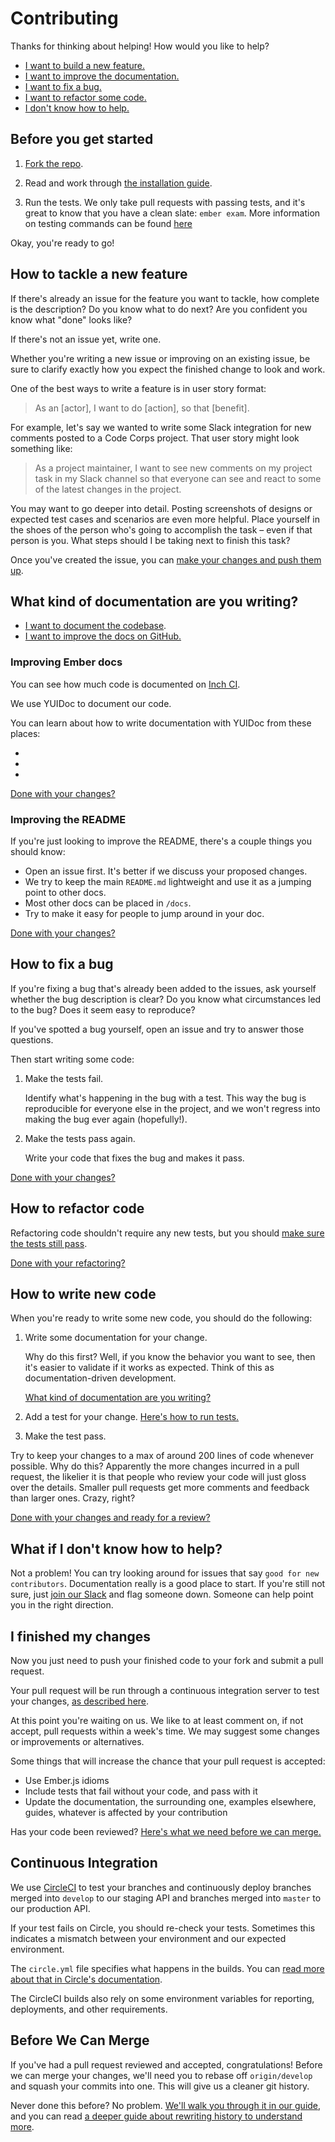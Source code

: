 # Contributing

Thanks for thinking about helping! How would you like to help?

- [I want to build a new feature.](#how-to-tackle-a-new-feature)
- [I want to improve the documentation.](#what-kind-of-documentation-are-you-writing)
- [I want to fix a bug.](#how-to-fix-a-bug)
- [I want to refactor some code.](#how-to-refactor-code)
- [I don't know how to help.](#what-if-i-dont-know-how-to-help)

## Before you get started

1. [Fork the repo](https://help.github.com/articles/fork-a-repo/).

2. Read and work through [the installation guide](../docs/INSTALLING.md).

3. Run the tests. We only take pull requests with passing tests, and it's great to know that you have a clean slate: `ember exam`. More information on testing commands can be found [here](../docs/USAGE.md#running-tests)

Okay, you're ready to go!

## How to tackle a new feature

If there's already an issue for the feature you want to tackle, how complete is the description? Do you know what to do next? Are you confident you know what "done" looks like?

If there's not an issue yet, write one.

Whether you're writing a new issue or improving on an existing issue, be sure to clarify exactly how you expect the finished change to look and work.

One of the best ways to write a feature is in user story format:

> As an [actor], I want to do [action], so that [benefit].

For example, let's say we wanted to write some Slack integration for new comments posted to a Code Corps project. That user story might look something like:

> As a project maintainer, I want to see new comments on my project task in my Slack channel so that everyone can see and react to some of the latest changes in the project.

You may want to go deeper into detail. Posting screenshots of designs or expected test cases and scenarios are even more helpful. Place yourself in the shoes of the person who's going to accomplish the task – even if that person is you. What steps should I be taking next to finish this task?

Once you've created the issue, you can [make your changes and push them up](#how-to-write-new-code).

## What kind of documentation are you writing?

- [I want to document the codebase](#improving-ember-docs).
- [I want to improve the docs on GitHub.](#improving-the-readme)

### Improving Ember docs

You can see how much code is documented on [Inch CI](http://inch-ci.org/github/code-corps/code-corps-ember).

We use YUIDoc to document our code.

You can learn about how to write documentation with YUIDoc from these places:

- 
- 
- 

[Done with your changes?](#i-finished-my-changes)

### Improving the README

If you're just looking to improve the README, there's a couple things you should know:

- Open an issue first. It's better if we discuss your proposed changes.
- We try to keep the main `README.md` lightweight and use it as a jumping point to other docs.
- Most other docs can be placed in `/docs`.
- Try to make it easy for people to jump around in your doc.

[Done with your changes?](#i-finished-my-changes)

## How to fix a bug

If you're fixing a bug that's already been added to the issues, ask yourself whether the bug description is clear? Do you know what circumstances led to the bug? Does it seem easy to reproduce?

If you've spotted a bug yourself, open an issue and try to answer those questions.

Then start writing some code:

1. Make the tests fail.

   Identify what's happening in the bug with a test. This way the bug is reproducible for everyone else in the project, and we won't regress into making the bug ever again (hopefully!).

2. Make the tests pass again.

   Write your code that fixes the bug and makes it pass.

[Done with your changes?](#i-finished-my-changes)

## How to refactor code

Refactoring code shouldn't require any new tests, but you should [make sure the tests still pass](../docs/USAGE.md#running-tests).

[Done with your refactoring?](#i-finished-my-changes)

## How to write new code

When you're ready to write some new code, you should do the following:

1. Write some documentation for your change.

   Why do this first? Well, if you know the behavior you want to see, then it's easier to validate if it works as expected. Think of this as documentation-driven development.

   [What kind of documentation are you writing?](#what-kind-of-documentation-are-you-writing)

2. Add a test for your change. [Here's how to run tests.](../docs/USAGE.md#running-tests)

3. Make the test pass.

Try to keep your changes to a max of around 200 lines of code whenever possible. Why do this? Apparently the more changes incurred in a pull request, the likelier it is that people who review your code will just gloss over the details. Smaller pull requests get more comments and feedback than larger ones. Crazy, right?

[Done with your changes and ready for a review?](#i-finished-my-changes)

## What if I don't know how to help?

Not a problem! You can try looking around for issues that say `good for new contributors`. Documentation really is a good place to start. If you're still not sure, just [join our Slack](http://slack.codecorps.org) and flag someone down. Someone can help point you in the right direction.

## I finished my changes

Now you just need to push your finished code to your fork and submit a pull request.

Your pull request will be run through a continuous integration server to test your changes, [as described here](#continuous-integration).

At this point you're waiting on us. We like to at least comment on, if not
accept, pull requests within a week's time. We may suggest some changes or improvements or alternatives.

Some things that will increase the chance that your pull request is accepted:

* Use Ember.js idioms
* Include tests that fail without your code, and pass with it
* Update the documentation, the surrounding one, examples elsewhere, guides,
  whatever is affected by your contribution

Has your code been reviewed? [Here's what we need before we can merge.](#before-we-can-merge)

## Continuous Integration

We use [CircleCI](https://circleci.com/) to test your branches and continuously deploy branches merged into `develop` to our staging API and branches merged into `master` to our production API.

If your test fails on Circle, you should re-check your tests. Sometimes this indicates a mismatch between your environment and our expected environment.

The `circle.yml` file specifies what happens in the builds. You can [read more about that in Circle's documentation](https://circleci.com/docs/configuration/).

The CircleCI builds also rely on some environment variables for reporting, deployments, and other requirements.

## Before We Can Merge

If you've had a pull request reviewed and accepted, congratulations! Before we can merge your changes, we'll need you to rebase off `origin/develop` and squash your commits into one. This will give us a cleaner git history.

Never done this before? No problem. [We'll walk you through it in our guide](../docs/SQUASHING.md), and you can read [a deeper guide about rewriting history to understand more](https://git-scm.com/book/en/v2/Git-Tools-Rewriting-History).
